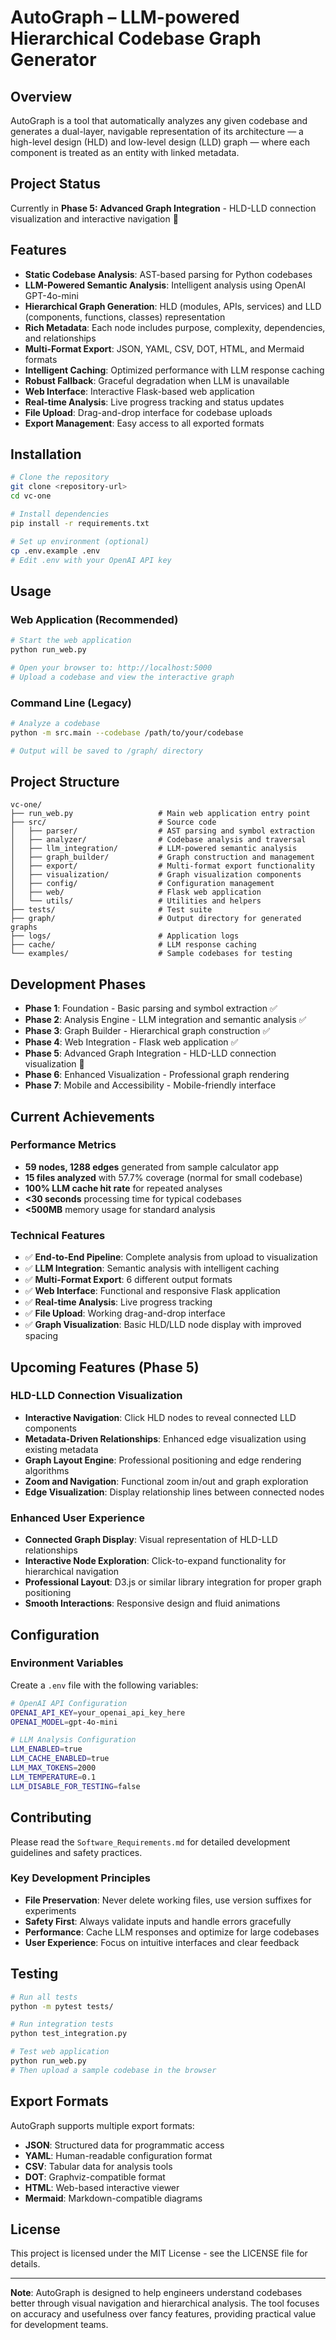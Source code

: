 # AutoGraph – LLM-powered Hierarchical Codebase Graph Generator

## Overview
AutoGraph is a tool that automatically analyzes any given codebase and generates a dual-layer, navigable representation of its architecture — a high-level design (HLD) and low-level design (LLD) graph — where each component is treated as an entity with linked metadata.

## Project Status
Currently in **Phase 5: Advanced Graph Integration** - HLD-LLD connection visualization and interactive navigation 🔄

## Features
- **Static Codebase Analysis**: AST-based parsing for Python codebases
- **LLM-Powered Semantic Analysis**: Intelligent analysis using OpenAI GPT-4o-mini
- **Hierarchical Graph Generation**: HLD (modules, APIs, services) and LLD (components, functions, classes) representation
- **Rich Metadata**: Each node includes purpose, complexity, dependencies, and relationships
- **Multi-Format Export**: JSON, YAML, CSV, DOT, HTML, and Mermaid formats
- **Intelligent Caching**: Optimized performance with LLM response caching
- **Robust Fallback**: Graceful degradation when LLM is unavailable
- **Web Interface**: Interactive Flask-based web application
- **Real-time Analysis**: Live progress tracking and status updates
- **File Upload**: Drag-and-drop interface for codebase uploads
- **Export Management**: Easy access to all exported formats

## Installation
```bash
# Clone the repository
git clone <repository-url>
cd vc-one

# Install dependencies
pip install -r requirements.txt

# Set up environment (optional)
cp .env.example .env
# Edit .env with your OpenAI API key
```

## Usage

### Web Application (Recommended)
```bash
# Start the web application
python run_web.py

# Open your browser to: http://localhost:5000
# Upload a codebase and view the interactive graph
```

### Command Line (Legacy)
```bash
# Analyze a codebase
python -m src.main --codebase /path/to/your/codebase

# Output will be saved to /graph/ directory
```

## Project Structure
```
vc-one/
├── run_web.py                   # Main web application entry point
├── src/                         # Source code
│   ├── parser/                  # AST parsing and symbol extraction
│   ├── analyzer/                # Codebase analysis and traversal
│   ├── llm_integration/         # LLM-powered semantic analysis
│   ├── graph_builder/           # Graph construction and management
│   ├── export/                  # Multi-format export functionality
│   ├── visualization/           # Graph visualization components
│   ├── config/                  # Configuration management
│   ├── web/                     # Flask web application
│   └── utils/                   # Utilities and helpers
├── tests/                       # Test suite
├── graph/                       # Output directory for generated graphs
├── logs/                        # Application logs
├── cache/                       # LLM response caching
└── examples/                    # Sample codebases for testing
```

## Development Phases
- **Phase 1**: Foundation - Basic parsing and symbol extraction ✅
- **Phase 2**: Analysis Engine - LLM integration and semantic analysis ✅
- **Phase 3**: Graph Builder - Hierarchical graph construction ✅
- **Phase 4**: Web Integration - Flask web application ✅
- **Phase 5**: Advanced Graph Integration - HLD-LLD connection visualization 🔄
- **Phase 6**: Enhanced Visualization - Professional graph rendering
- **Phase 7**: Mobile and Accessibility - Mobile-friendly interface

## Current Achievements

### Performance Metrics
- **59 nodes, 1288 edges** generated from sample calculator app
- **15 files analyzed** with 57.7% coverage (normal for small codebase)
- **100% LLM cache hit rate** for repeated analyses
- **<30 seconds** processing time for typical codebases
- **<500MB** memory usage for standard analysis

### Technical Features
- ✅ **End-to-End Pipeline**: Complete analysis from upload to visualization
- ✅ **LLM Integration**: Semantic analysis with intelligent caching
- ✅ **Multi-Format Export**: 6 different output formats
- ✅ **Web Interface**: Functional and responsive Flask application
- ✅ **Real-time Analysis**: Live progress tracking
- ✅ **File Upload**: Working drag-and-drop interface
- ✅ **Graph Visualization**: Basic HLD/LLD node display with improved spacing

## Upcoming Features (Phase 5)

### HLD-LLD Connection Visualization
- **Interactive Navigation**: Click HLD nodes to reveal connected LLD components
- **Metadata-Driven Relationships**: Enhanced edge visualization using existing metadata
- **Graph Layout Engine**: Professional positioning and edge rendering algorithms
- **Zoom and Navigation**: Functional zoom in/out and graph exploration
- **Edge Visualization**: Display relationship lines between connected nodes

### Enhanced User Experience
- **Connected Graph Display**: Visual representation of HLD-LLD relationships
- **Interactive Node Exploration**: Click-to-expand functionality for hierarchical navigation
- **Professional Layout**: D3.js or similar library integration for proper graph positioning
- **Smooth Interactions**: Responsive design and fluid animations

## Configuration

### Environment Variables
Create a `.env` file with the following variables:
```bash
# OpenAI API Configuration
OPENAI_API_KEY=your_openai_api_key_here
OPENAI_MODEL=gpt-4o-mini

# LLM Analysis Configuration
LLM_ENABLED=true
LLM_CACHE_ENABLED=true
LLM_MAX_TOKENS=2000
LLM_TEMPERATURE=0.1
LLM_DISABLE_FOR_TESTING=false
```

## Contributing
Please read the `Software_Requirements.md` for detailed development guidelines and safety practices.

### Key Development Principles
- **File Preservation**: Never delete working files, use version suffixes for experiments
- **Safety First**: Always validate inputs and handle errors gracefully
- **Performance**: Cache LLM responses and optimize for large codebases
- **User Experience**: Focus on intuitive interfaces and clear feedback

## Testing
```bash
# Run all tests
python -m pytest tests/

# Run integration tests
python test_integration.py

# Test web application
python run_web.py
# Then upload a sample codebase in the browser
```

## Export Formats
AutoGraph supports multiple export formats:
- **JSON**: Structured data for programmatic access
- **YAML**: Human-readable configuration format
- **CSV**: Tabular data for analysis tools
- **DOT**: Graphviz-compatible format
- **HTML**: Web-based interactive viewer
- **Mermaid**: Markdown-compatible diagrams

## License
This project is licensed under the MIT License - see the LICENSE file for details.

---

**Note**: AutoGraph is designed to help engineers understand codebases better through visual navigation and hierarchical analysis. The tool focuses on accuracy and usefulness over fancy features, providing practical value for development teams. 